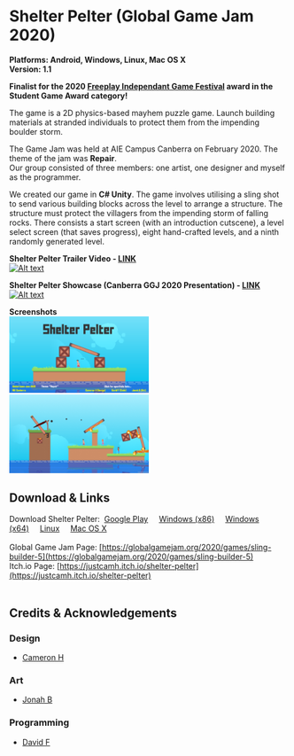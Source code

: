 # Shelter Pelter (Global Game Jam 2020)

**Platforms: Android, Windows, Linux, Mac OS X**</br>
**Version: 1.1**</br>

**Finalist for the 2020 [Freeplay Independant Game Festival](https://www.freeplay.net.au) award in the Student Game Award category!**</br>

The game is a 2D physics-based mayhem puzzle game. Launch building materials at stranded individuals to protect them from the impending boulder storm.

The Game Jam was held at AIE Campus Canberra on February 2020. The theme of the jam was **Repair**.<br>
Our group consisted of three members: one artist, one designer and myself as the programmer.

We created our game in **C# Unity**. The game involves utilising a sling shot to send various building blocks across the level to arrange a structure. The structure must protect the villagers from the impending storm of falling rocks. There consists a start screen (with an introduction cutscene), a level select screen (that saves progress), eight hand-crafted levels, and a ninth randomly generated level.

**Shelter Pelter Trailer Video - [LINK](https://youtu.be/gLzM2U81z24)**</br>
[![Alt text](https://img.youtube.com/vi/gLzM2U81z24/0.jpg)](https://youtu.be/gLzM2U81z24)</br>

**Shelter Pelter Showcase (Canberra GGJ 2020 Presentation) - [LINK](https://youtu.be/Oglfohg6Bq4)**</br>
[![Alt text](https://img.youtube.com/vi/Oglfohg6Bq4/0.jpg)](https://youtu.be/Oglfohg6Bq4)</br>

**Screenshots**<br>
<img src="ss1.png" width=50%/>
<img src="ss2.png" width=50%/>
</br>

## Download & Links
Download Shelter Pelter:&nbsp;
[Google Play](https://play.google.com/store/apps/details?id=com.DavidFDev.ShelterPelter)&nbsp;&nbsp;&nbsp;&nbsp;
[Windows (x86)](https://github.com/DavidF-Dev/ShelterPelter-GGJ-2020/raw/master/shelter-pelter-windows-x86.zip)&nbsp;&nbsp;&nbsp;&nbsp;
[Windows (x64)](https://github.com/DavidF-Dev/ShelterPelter-GGJ-2020/raw/master/shelter-pelter-windows-x64.zip)&nbsp;&nbsp;&nbsp;&nbsp;
[Linux](https://github.com/DavidF-Dev/ShelterPelter-GGJ-2020/raw/master/shelter-pelter-linux.zip)&nbsp;&nbsp;&nbsp;&nbsp;
[Mac OS X](https://github.com/DavidF-Dev/ShelterPelter-GGJ-2020/raw/master/shelter-pelter-mac-os.zip)</br>
</br>
Global Game Jam Page: [https://globalgamejam.org/2020/games/sling-builder-5](https://globalgamejam.org/2020/games/sling-builder-5)</br>
Itch.io Page: [https://justcamh.itch.io/shelter-pelter](https://justcamh.itch.io/shelter-pelter)</br></br>

## Credits & Acknowledgements
### Design
- [Cameron H](https://justcamh.itch.io)
### Art
- [Jonah B](https://artstation.com/jtb)
### Programming
- [David F](https://www.davidfdev.com/)
